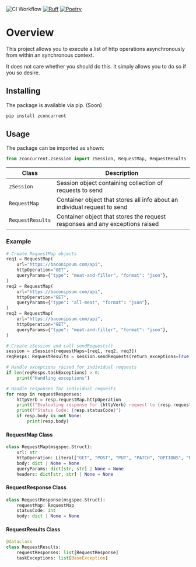 ![CI Workflow](https://github.com/fullerzz/zConcurrent/actions/workflows/ci.yml/badge.svg)
[![Ruff](https://img.shields.io/endpoint?url=https://raw.githubusercontent.com/astral-sh/ruff/main/assets/badge/v2.json)](https://github.com/astral-sh/ruff)
[![Poetry](https://img.shields.io/endpoint?url=https://python-poetry.org/badge/v0.json)](https://python-poetry.org/)

# Overview

This project allows you to execute a list of http operations asynchronously from within an synchronous context.

It does not care whether you should do this. It simply allows you to do so if you so desire.

## Installing

The package is available via pip. (Soon)

```bash
pip install zconcurrent
```

## Usage

The package can be imported as shown:

```python
from zconcurrent.zsession import zSession, RequestMap, RequestResults
```

| Class | Description|
| ----- | -----------|
| `zSession` | Session object containing collection of requests to send |
| `RequestMap` | Container object that stores all info about an individual request to send |
| `RequestResults` | Container object that stores the request responses and any exceptions raised |


### Example

```python
# Create RequestMap objects
req1 = RequestMap(
    url="https://baconipsum.com/api",
    httpOperation="GET",
    queryParams={"type": "meat-and-filler", "format": "json"},
)
req2 = RequestMap(
    url="https://baconipsum.com/api",
    httpOperation="GET",
    queryParams={"type": "all-meat", "format": "json"},
)
req3 = RequestMap(
    url="https://baconipsum.com/api",
    httpOperation="GET",
    queryParams={"type": "meat-and-filler", "format": "json"},
)

# Create zSession and call sendRequests()
session = zSession(requestMaps=[req1, req2, req3])
reqResps: RequestResults = session.sendRequests(return_exceptions=True)

# Handle exceptions raised for individual requests
if len(reqResps.taskExceptions) > 0:
    print("Handling exceptions")

# Handle responses for individual requests
for resp in requestResponses:
    httpVerb = resp.requestMap.httpOperation
    print(f"Evaluating response for {httpVerb} request to {resp.requestMap.url}")
    print(f"Status Code: {resp.statusCode}")
    if resp.body is not None:
        print(resp.body)
```

#### RequestMap Class

```python
class RequestMap(msgspec.Struct):
    url: str
    httpOperation: Literal["GET", "POST", "PUT", "PATCH", "OPTIONS", "DELETE"]
    body: dict | None = None
    queryParams: dict[str, str] | None = None
    headers: dict[str, str] | None = None
```


#### RequestResponse Class

```python
class RequestResponse(msgspec.Struct):
    requestMap: RequestMap
    statusCode: int
    body: dict | None = None
```

#### RequestResults Class

```python
@dataclass
class RequestResults:
    requestResponses: list[RequestResponse]
    taskExceptions: list[BaseException]
```
